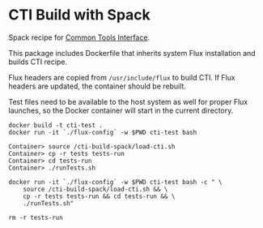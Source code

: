 # CTI Build with Spack

Spack recipe for [Common Tools Interface](https://github.com/common-tools-interface/cti).

This package includes Dockerfile that inherits system Flux installation and builds CTI recipe.

Flux headers are copied from `/usr/include/flux` to build CTI. If Flux headers are updated, the container should be rebuilt.

Test files need to be available to the host system as well for proper Flux launches, so the Docker container will start in the current directory.

	docker build -t cti-test .
	docker run -it `./flux-config` -w $PWD cti-test bash

	Container> source /cti-build-spack/load-cti.sh
	Container> cp -r tests tests-run
	Container> cd tests-run
	Container> ./runTests.sh

	docker run -it `./flux-config` -w $PWD cti-test bash -c " \
		source /cti-build-spack/load-cti.sh && \
		cp -r tests tests-run && cd tests-run && \
		./runTests.sh"

	rm -r tests-run
